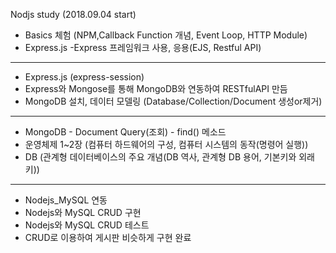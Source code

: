 Nodjs study (2018.09.04 start) 
 - Basics 체험 (NPM,Callback Function 개념, Event Loop, HTTP Module)
 - Express.js
   -Express 프레임워크 사용, 응용(EJS, Restful API)
----------------------------------------------------------
 - Express.js (express-session)
 - Express와 Mongose를 통해 MongoDB와 연동하여 RESTfulAPI 만듬
 - MongoDB 설치, 데이터 모델링
(Database/Collection/Document 생성or제거) 
-----------------------------------------------------------
- MongoDB - Document Query(조회) - find() 메소드
- 운영체제 1~2장 (컴퓨터 하드웨어의 구성, 컴퓨터 시스템의 동작(명령어 실행))
- DB 
(관계형 데이터베이스의 주요 개념(DB 역사, 관계형 DB 용어, 기본키와 외래키))
--------------------------------------------------------------------------
- Nodejs_MySQL 연동 
- Nodejs와 MySQL CRUD 구현
- Nodejs와 MySQL CRUD 테스트
- CRUD로 이용하여 게시판 비슷하게 구현 완료
